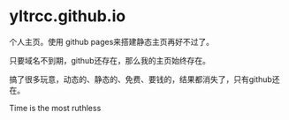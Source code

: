 # yltrcc.github.io
个人主页。使用 github pages来搭建静态主页再好不过了。

只要域名不到期，github还存在，那么我的主页始终存在。

搞了很多玩意，动态的、静态的、免费、要钱的，结果都消失了，只有github还在。

Time is the most ruthless

